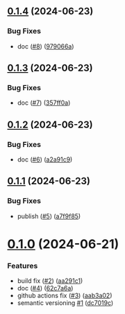 ## [0.1.4](https://github.com/Andras-Csanyi/bean-validation-extensions/compare/0.1.3...0.1.4) (2024-06-23)


### Bug Fixes

* doc ([#8](https://github.com/Andras-Csanyi/bean-validation-extensions/issues/8)) ([979066a](https://github.com/Andras-Csanyi/bean-validation-extensions/commit/979066ac4c5567def3acb7c08350ac13d737bac1))

## [0.1.3](https://github.com/Andras-Csanyi/bean-validation-extensions/compare/0.1.2...0.1.3) (2024-06-23)


### Bug Fixes

* doc ([#7](https://github.com/Andras-Csanyi/bean-validation-extensions/issues/7)) ([357ff0a](https://github.com/Andras-Csanyi/bean-validation-extensions/commit/357ff0ac22b288b98c3139428316210315442cf0))

## [0.1.2](https://github.com/Andras-Csanyi/bean-validation-extensions/compare/0.1.1...0.1.2) (2024-06-23)


### Bug Fixes

* doc ([#6](https://github.com/Andras-Csanyi/bean-validation-extensions/issues/6)) ([a2a91c9](https://github.com/Andras-Csanyi/bean-validation-extensions/commit/a2a91c9b3a6d89fb703d5b29b9aeb5bfcb9fb35d))

## [0.1.1](https://github.com/Andras-Csanyi/bean-validation-extensions/compare/0.1.0...0.1.1) (2024-06-23)


### Bug Fixes

* publish ([#5](https://github.com/Andras-Csanyi/bean-validation-extensions/issues/5)) ([a7f9f85](https://github.com/Andras-Csanyi/bean-validation-extensions/commit/a7f9f85518b507a348eb83948665ab993c1d0abe))

# [0.1.0](https://github.com/Andras-Csanyi/bean-validator-extensions/compare/0.0.0...0.1.0) (2024-06-21)


### Features

* build fix ([#2](https://github.com/Andras-Csanyi/bean-validator-extensions/issues/2)) ([aa291c1](https://github.com/Andras-Csanyi/bean-validator-extensions/commit/aa291c13dec1e8e3cf1fa92af6b5e62d93cfc4c2))
* doc ([#4](https://github.com/Andras-Csanyi/bean-validator-extensions/issues/4)) ([62c7a6a](https://github.com/Andras-Csanyi/bean-validator-extensions/commit/62c7a6ab9d32864c632cf068b99c277112e2f7a6))
* github actions fix ([#3](https://github.com/Andras-Csanyi/bean-validator-extensions/issues/3)) ([aab3a02](https://github.com/Andras-Csanyi/bean-validator-extensions/commit/aab3a0225ad0c47a8d50da4adfe21f3086fc6709))
* semantic versioning [#1](https://github.com/Andras-Csanyi/bean-validator-extensions/issues/1) ([dc7019c](https://github.com/Andras-Csanyi/bean-validator-extensions/commit/dc7019cf8165fbe3a56d77611b8ef2d3f3c3eba1))
